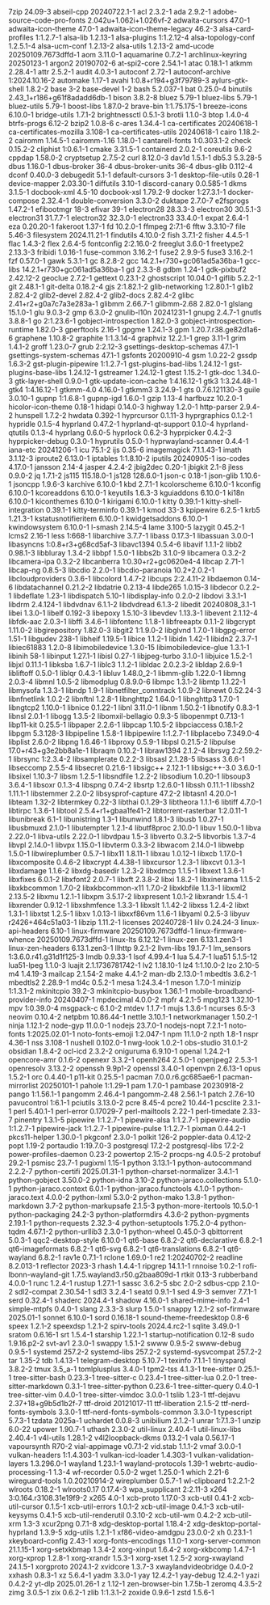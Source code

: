 7zip 24.09-3
abseil-cpp 20240722.1-1
acl 2.3.2-1
ada 2.9.2-1
adobe-source-code-pro-fonts 2.042u+1.062i+1.026vf-2
adwaita-cursors 47.0-1
adwaita-icon-theme 47.0-1
adwaita-icon-theme-legacy 46.2-3
alsa-card-profiles 1:1.2.7-1
alsa-lib 1.2.13-1
alsa-plugins 1:1.2.12-4
alsa-topology-conf 1.2.5.1-4
alsa-ucm-conf 1.2.13-2
alsa-utils 1.2.13-2
amd-ucode 20250109.7673dffd-1
aom 3.11.0-1
aquamarine 0.7.2-1
archlinux-keyring 20250123-1
argon2 20190702-6
at-spi2-core 2.54.1-1
atac 0.18.1-1
atkmm 2.28.4-1
attr 2.5.2-1
audit 4.0.3-1
autoconf 2.72-1
autoconf-archive 1:2024.10.16-2
automake 1.17-1
avahi 1:0.8+r194+g3f79789-3
aylurs-gtk-shell 1.8.2-2
base 3-2
base-devel 1-2
bash 5.2.037-1
bat 0.25.0-4
binutils 2.43_1+r186+g61f8adadd6db-1
bison 3.8.2-8
bluez 5.79-1
bluez-libs 5.79-1
bluez-utils 5.79-1
boost-libs 1.87.0-2
brave-bin 1:1.75.175-1
breeze-icons 6.10.0-1
bridge-utils 1.7.1-2
brightnessctl 0.5.1-3
brotli 1.1.0-3
btop 1.4.0-4
btrfs-progs 6.12-2
bzip2 1.0.8-6
c-ares 1.34.4-1
ca-certificates 20240618-1
ca-certificates-mozilla 3.108-1
ca-certificates-utils 20240618-1
cairo 1.18.2-2
cairomm 1.14.5-1
cairomm-1.16 1.18.0-1
cantarell-fonts 1:0.303.1-2
check 0.15.2-2
cliphist 1:0.6.1-1
cmake 3.31.5-1
containerd 2.0.2-1
coreutils 9.6-2
cppdap 1.58.0-2
cryptsetup 2.7.5-2
curl 8.12.0-3
dav1d 1.5.1-1
db5.3 5.3.28-5
dbus 1.16.0-1
dbus-broker 36-4
dbus-broker-units 36-4
dbus-glib 0.112-4
dconf 0.40.0-3
debugedit 5.1-1
default-cursors 3-1
desktop-file-utils 0.28-1
device-mapper 2.03.30-1
diffutils 3.10-1
discord-canary 0.0.585-1
dkms 3.1.5-1
docbook-xml 4.5-10
docbook-xsl 1.79.2-9
docker 1:27.3.1-1
docker-compose 2.32.4-1
double-conversion 3.3.0-2
duktape 2.7.0-7
e2fsprogs 1.47.2-1
efibootmgr 18-3
efivar 39-1
electron28 28.3.3-3
electron30 30.5.1-3
electron31 31.7.7-1
electron32 32.3.0-1
electron33 33.4.0-1
expat 2.6.4-1
eza 0.20.20-1
fakeroot 1.37-1
fd 10.2.0-1
ffmpeg 2:7.1-6
fftw 3.3.10-7
file 5.46-3
filesystem 2024.11.21-1
findutils 4.10.0-2
fish 3.7.1-2
fisher 4.4.5-1
flac 1.4.3-2
flex 2.6.4-5
fontconfig 2:2.16.0-2
freeglut 3.6.0-1
freetype2 2.13.3-3
fribidi 1.0.16-1
fuse-common 3.16.2-1
fuse2 2.9.9-5
fuse3 3.16.2-1
fzf 0.57.0-1
gawk 5.3.1-1
gc 8.2.8-2
gcc 14.2.1+r730+gc061ad5a36ba-1
gcc-libs 14.2.1+r730+gc061ad5a36ba-1
gd 2.3.3-8
gdbm 1.24-1
gdk-pixbuf2 2.42.12-2
geoclue 2.7.2-1
gettext 0.23.1-2
ghostscript 10.04.0-1
giflib 5.2.2-1
git 2.48.1-1
git-delta 0.18.2-4
gjs 2:1.82.1-2
glib-networking 1:2.80.1-1
glib2 2.82.4-2
glib2-devel 2.82.4-2
glib2-docs 2.82.4-2
glibc 2.41+r2+g0a7c7a3e283a-1
glibmm 2.66.7-1
glibmm-2.68 2.82.0-1
glslang 15.1.0-1
glu 9.0.3-2
gmp 6.3.0-2
gnulib-l10n 20241231-1
gnupg 2.4.7-1
gnutls 3.8.8-1
go 2:1.23.6-1
gobject-introspection 1.82.0-3
gobject-introspection-runtime 1.82.0-3
gperftools 2.16-1
gpgme 1.24.1-3
gpm 1.20.7.r38.ge82d1a6-6
graphene 1.10.8-2
graphite 1:1.3.14-4
graphviz 12.2.1-1
grep 3.11-1
grim 1.4.1-2
groff 1.23.0-7
grub 2:2.12-3
gsettings-desktop-schemas 47.1-1
gsettings-system-schemas 47.1-1
gsfonts 20200910-4
gsm 1.0.22-2
gssdp 1.6.3-2
gst-plugin-pipewire 1:1.2.7-1
gst-plugins-bad-libs 1.24.12-1
gst-plugins-base-libs 1.24.12-1
gstreamer 1.24.12-1
gtest 1.15.2-1
gtk-doc 1.34.0-3
gtk-layer-shell 0.9.0-1
gtk-update-icon-cache 1:4.16.12-1
gtk3 1:3.24.48-1
gtk4 1:4.16.12-1
gtkmm-4.0 4.16.0-1
gtkmm3 3.24.9-1
gts 0.7.6.121130-3
guile 3.0.10-1
gupnp 1:1.6.8-1
gupnp-igd 1.6.0-1
gzip 1.13-4
harfbuzz 10.2.0-1
hicolor-icon-theme 0.18-1
hidapi 0.14.0-3
highway 1.2.0-1
http-parser 2.9.4-2
hunspell 1.7.2-2
hwdata 0.392-1
hyprcursor 0.1.11-3
hyprgraphics 0.1.2-1
hypridle 0.1.5-4
hyprland 0.47.2-1
hyprland-qt-support 0.1.0-4
hyprland-qtutils 0.1.3-4
hyprlang 0.6.0-5
hyprlock 0.6.2-3
hyprpicker 0.4.2-3
hyprpicker-debug 0.3.0-1
hyprutils 0.5.0-1
hyprwayland-scanner 0.4.4-1
iana-etc 20241206-1
icu 75.1-2
ijs 0.35-6
imagemagick 7.1.1.43-1
imath 3.1.12-3
iproute2 6.13.0-1
iptables 1:1.8.10-2
iputils 20240905-1
iso-codes 4.17.0-1
jansson 2.14-4
jasper 4.2.4-2
jbig2dec 0.20-1
jbigkit 2.1-8
jless 0.9.0-2
jq 1.7.1-2
js115 115.18.0-1
js128 128.6.0-1
json-c 0.18-1
json-glib 1.10.6-1
jsoncpp 1.9.6-3
karchive 6.10.0-1
kbd 2.7.1-1
kcolorscheme 6.10.0-1
kconfig 6.10.0-1
kcoreaddons 6.10.0-1
keyutils 1.6.3-3
kguiaddons 6.10.0-1
ki18n 6.10.0-1
kiconthemes 6.10.0-1
kirigami 6.10.0-1
kitty 0.39.1-1
kitty-shell-integration 0.39.1-1
kitty-terminfo 0.39.1-1
kmod 33-3
kpipewire 6.2.5-1
krb5 1.21.3-1
kstatusnotifieritem 6.10.0-1
kwidgetsaddons 6.10.0-1
kwindowsystem 6.10.0-1
l-smash 2.14.5-4
lame 3.100-5
lazygit 0.45.2-1
lcms2 2.16-1
less 1:668-1
libarchive 3.7.7-1
libass 0.17.3-1
libassuan 3.0.0-1
libasyncns 1:0.8+r3+g68cd5af-3
libavc1394 0.5.4-6
libavif 1.1.1-2
libb2 0.98.1-3
libbluray 1.3.4-2
libbpf 1.5.0-1
libbs2b 3.1.0-9
libcamera 0.3.2-2
libcamera-ipa 0.3.2-2
libcanberra 1:0.30+r2+gc0620e4-4
libcap 2.71-1
libcap-ng 0.8.5-3
libcdio 2.2.0-1
libcdio-paranoia 10.2+2.0.2-1
libcloudproviders 0.3.6-1
libcolord 1.4.7-2
libcups 2:2.4.11-2
libdaemon 0.14-6
libdatachannel 0.21.2-2
libdatrie 0.2.13-4
libde265 1.0.15-3
libdecor 0.2.2-1
libdeflate 1.23-1
libdispatch 5.10-1
libdisplay-info 0.2.0-2
libdovi 3.3.1-1
libdrm 2.4.124-1
libdvdnav 6.1.1-2
libdvdread 6.1.3-2
libedit 20240808_3.1-1
libei 1.3.0-1
libelf 0.192-3
libepoxy 1.5.10-3
libevdev 1.13.3-1
libevent 2.1.12-4
libfdk-aac 2.0.3-1
libffi 3.4.6-1
libfontenc 1.1.8-1
libfreeaptx 0.1.1-2
libgcrypt 1.11.0-2
libgirepository 1.82.0-3
libgit2 1:1.9.0-2
libglvnd 1.7.0-1
libgpg-error 1.51-1
libgudev 238-1
libheif 1.19.5-1
libice 1.1.2-1
libidn 1.42-1
libidn2 2.3.7-1
libiec61883 1.2.0-8
libimobiledevice 1.3.0-15
libimobiledevice-glue 1.3.1-1
libinih 58-1
libinput 1.27.1-1
libisl 0.27-1
libjpeg-turbo 3.1.0-1
libjuice 1.5.2-1
libjxl 0.11.1-1
libksba 1.6.7-1
liblc3 1.1.2-1
libldac 2.0.2.3-2
libldap 2.6.9-1
libliftoff 0.5.0-1
liblqr 0.4.3-1
libluv 1.48.0_2-1
libmm-glib 1.22.0-1
libmng 2.0.3-4
libmnl 1.0.5-2
libmodplug 0.8.9.0-6
libmpc 1.3.1-2
libmtp 1.1.22-1
libmysofa 1.3.3-1
libndp 1.9-1
libnetfilter_conntrack 1.0.9-2
libnewt 0.52.24-3
libnfnetlink 1.0.2-2
libnftnl 1.2.8-1
libnghttp2 1.64.0-1
libnghttp3 1.7.0-1
libngtcp2 1.10.0-1
libnice 0.1.22-1
libnl 3.11.0-1
libnm 1.50.2-1
libnotify 0.8.3-1
libnsl 2.0.1-1
libogg 1.3.5-2
libomxil-bellagio 0.9.3-5
libopenmpt 0.7.13-1
libp11-kit 0.25.5-1
libpaper 2.2.6-1
libpcap 1.10.5-2
libpciaccess 0.18.1-2
libpgm 5.3.128-3
libpipeline 1.5.8-1
libpipewire 1:1.2.7-1
libplacebo 7.349.0-4
libplist 2.6.0-2
libpng 1.6.46-1
libproxy 0.5.9-1
libpsl 0.21.5-2
libpulse 17.0+r43+g3e2bb8a1e-1
libraqm 0.10.2-1
libraw1394 2.1.2-4
librsvg 2:2.59.2-1
librsync 1:2.3.4-2
libsamplerate 0.2.2-3
libsasl 2.1.28-5
libsass 3.6.6-1
libseccomp 2.5.5-4
libsecret 0.21.6-1
libsigc++ 2.12.1-1
libsigc++-3.0 3.6.0-1
libsixel 1.10.3-7
libsm 1.2.5-1
libsndfile 1.2.2-2
libsodium 1.0.20-1
libsoup3 3.6.4-1
libsoxr 0.1.3-4
libspng 0.7.4-2
libsrtp 1:2.6.0-1
libssh 0.11.1-1
libssh2 1.11.1-1
libstemmer 2.2.0-2
libsysprof-capture 47.2-2
libtasn1 4.20.0-1
libteam 1.32-2
libtermkey 0.22-3
libthai 0.1.29-3
libtheora 1.1.1-6
libtiff 4.7.0-1
libtirpc 1.3.6-1
libtool 2.5.4+r1+gbaa1fe41-2
libtorrent-rasterbar 1:2.0.11-1
libunibreak 6.1-1
libunistring 1.3-1
libunwind 1.8.1-3
libusb 1.0.27-1
libusbmuxd 2.1.0-1
libutempter 1.2.1-4
libutf8proc 2.10.0-1
libuv 1.50.0-1
libva 2.22.0-1
libva-utils 2.22.0-1
libvdpau 1.5-3
libverto 0.3.2-5
libvorbis 1.3.7-4
libvpl 2.14.0-1
libvpx 1.15.0-1
libvterm 0.3.3-2
libwacom 2.14.0-1
libwebp 1.5.0-1
libwireplumber 0.5.7-1
libx11 1.8.11-1
libxau 1.0.12-1
libxcb 1.17.0-1
libxcomposite 0.4.6-2
libxcrypt 4.4.38-1
libxcursor 1.2.3-1
libxcvt 0.1.3-1
libxdamage 1.1.6-2
libxdg-basedir 1.2.3-2
libxdmcp 1.1.5-1
libxext 1.3.6-1
libxfixes 6.0.1-2
libxfont2 2.0.7-1
libxft 2.3.8-2
libxi 1.8.2-1
libxinerama 1.1.5-2
libxkbcommon 1.7.0-2
libxkbcommon-x11 1.7.0-2
libxkbfile 1.1.3-1
libxml2 2.13.5-2
libxmu 1.2.1-1
libxpm 3.5.17-2
libxpresent 1.0.1-2
libxrandr 1.5.4-1
libxrender 0.9.12-1
libxshmfence 1.3.3-1
libxslt 1.1.42-2
libxss 1.2.4-2
libxt 1.3.1-1
libxtst 1.2.5-1
libxv 1.0.13-1
libxxf86vm 1.1.6-1
libyaml 0.2.5-3
libyuv r2426+464c51a03-1
libzip 1.11.2-1
licenses 20240728-1
lilv 0.24.24-3
linux-api-headers 6.10-1
linux-firmware 20250109.7673dffd-1
linux-firmware-whence 20250109.7673dffd-1
linux-lts 6.12.12-1
linux-zen 6.13.1.zen3-1
linux-zen-headers 6.13.1.zen3-1
llhttp 9.2.1-2
llvm-libs 19.1.7-1
lm_sensors 1:3.6.0.r41.g31d1f125-3
lmdb 0.9.33-1
lsof 4.99.4-1
lua 5.4.7-1
lua51 5.1.5-12
lua51-lpeg 1.1.0-3
luajit 2.1.1736781742-1
lv2 1.18.10-1
lz4 1:1.10.0-2
lzo 2.10-5
m4 1.4.19-3
mailcap 2.1.54-2
make 4.4.1-2
man-db 2.13.0-1
mbedtls 3.6.2-1
mbedtls2 2.28.9-1
md4c 0.5.2-1
mesa 1:24.3.4-1
meson 1.7.0-1
minizip 1:1.3.1-2
mkinitcpio 39.2-3
mkinitcpio-busybox 1.36.1-1
mobile-broadband-provider-info 20240407-1
mpdecimal 4.0.0-2
mpfr 4.2.1-5
mpg123 1.32.10-1
mpv 1:0.39.0-4
msgpack-c 6.1.0-2
mtdev 1.1.7-1
mujs 1.3.6-1
ncurses 6.5-3
neovim 0.10.4-2
netpbm 10.86.44-1
nettle 3.10.1-1
networkmanager 1.50.2-1
ninja 1.12.1-2
node-gyp 11.0.0-1
nodejs 23.7.0-1
nodejs-nopt 7.2.1-1
noto-fonts 1:2025.02.01-1
noto-fonts-emoji 1:2.047-1
npm 11.1.0-2
npth 1.8-1
nspr 4.36-1
nss 3.108-1
nushell 0.102.0-1
nwg-look 1.0.2-1
obs-studio 31.0.1-2
obsidian 1.8.4-2
ocl-icd 2.3.2-2
oniguruma 6.9.10-1
openal 1.24.2-1
opencore-amr 0.1.6-2
openexr 3.3.2-1
openh264 2.5.0-1
openjpeg2 2.5.3-1
openresolv 3.13.2-2
openssh 9.9p1-2
openssl 3.4.0-1
openvpn 2.6.13-1
opus 1.5.2-1
orc 0.4.40-1
p11-kit 0.25.5-1
pacman 7.0.0.r6.gc685ae6-1
pacman-mirrorlist 20250101-1
pahole 1:1.29-1
pam 1.7.0-1
pambase 20230918-2
pango 1:1.56.1-1
pangomm 2.46.4-1
pangomm-2.48 2.56.1-1
patch 2.7.6-10
pavucontrol 1:6.1-1
pciutils 3.13.0-2
pcre 8.45-4
pcre2 10.44-1
pcsclite 2.3.1-1
perl 5.40.1-1
perl-error 0.17029-7
perl-mailtools 2.22-1
perl-timedate 2.33-7
pinentry 1.3.1-5
pipewire 1:1.2.7-1
pipewire-alsa 1:1.2.7-1
pipewire-audio 1:1.2.7-1
pipewire-jack 1:1.2.7-1
pipewire-pulse 1:1.2.7-1
pixman 0.44.2-1
pkcs11-helper 1.30.0-1
pkgconf 2.3.0-1
polkit 126-2
poppler-data 0.4.12-2
popt 1.19-2
portaudio 1:19.7.0-3
postgresql 17.2-2
postgresql-libs 17.2-2
power-profiles-daemon 0.23-2
powertop 2.15-2
procps-ng 4.0.5-2
protobuf 29.2-1
psmisc 23.7-1
pugixml 1.15-1
python 3.13.1-1
python-autocommand 2.2.2-7
python-certifi 2025.01.31-1
python-charset-normalizer 3.4.1-1
python-gobject 3.50.0-2
python-idna 3.10-2
python-jaraco.collections 5.1.0-1
python-jaraco.context 6.0.1-1
python-jaraco.functools 4.1.0-1
python-jaraco.text 4.0.0-2
python-lxml 5.3.0-2
python-mako 1.3.8-1
python-markdown 3.7-2
python-markupsafe 2.1.5-3
python-more-itertools 10.5.0-1
python-packaging 24.2-3
python-platformdirs 4.3.6-2
python-pygments 2.19.1-1
python-requests 2.32.3-4
python-setuptools 1:75.2.0-4
python-tqdm 4.67.1-2
python-urllib3 2.3.0-1
python-wheel 0.45.0-3
qbittorrent 5.0.3-1
qqc2-desktop-style 6.10.0-1
qt6-base 6.8.2-2
qt6-declarative 6.8.2-1
qt6-imageformats 6.8.2-1
qt6-svg 6.8.2-1
qt6-translations 6.8.2-1
qt6-wayland 6.8.2-1
rav1e 0.7.1-1
rclone 1.69.0-1
re2 1:20240702-2
readline 8.2.013-1
reflector 2023-3
rhash 1.4.4-1
ripgrep 14.1.1-1
rnnoise 1:0.2-1
rofi-lbonn-wayland-git 1.7.5.wayland3.r50.g2baa809d-1
rtkit 0.13-3
rubberband 4.0.0-1
runc 1.2.4-1
rustup 1.27.1-1
sassc 3.6.2-5
sbc 2.0-2
sdbus-cpp 2.1.0-2
sdl2-compat 2.30.54-1
sdl3 3.2.4-1
seatd 0.9.1-1
sed 4.9-3
semver 7.7.1-1
serd 0.32.4-1
shaderc 2024.4-1
shadow 4.16.0-1
shared-mime-info 2.4-1
simple-mtpfs 0.4.0-1
slang 2.3.3-3
slurp 1.5.0-1
snappy 1.2.1-2
sof-firmware 2025.01-1
sonnet 6.10.0-1
sord 0.16.18-1
sound-theme-freedesktop 0.8-6
speex 1.2.1-2
speexdsp 1.2.1-2
spirv-tools 2024.4.rc2-1
sqlite 3.49.0-1
sratom 0.6.16-1
srt 1.5.4-1
starship 1.22.1-1
startup-notification 0.12-8
sudo 1.9.16.p2-2
svt-av1 2.3.0-1
swappy 1.5.1-2
swww 0.9.5-2
swww-debug 0.9.5-1
systemd 257.2-2
systemd-libs 257.2-2
systemd-sysvcompat 257.2-2
tar 1.35-2
tdb 1.4.13-1
telegram-desktop 5.10.7-1
texinfo 7.1.1-1
tinysparql 3.8.2-2
tmux 3.5_a-1
tomlplusplus 3.4.0-1
tpm2-tss 4.1.3-1
tree-sitter 0.25.1-1
tree-sitter-bash 0.23.3-1
tree-sitter-c 0.23.4-1
tree-sitter-lua 0.2.0-1
tree-sitter-markdown 0.3.1-1
tree-sitter-python 0.23.6-1
tree-sitter-query 0.4.0-1
tree-sitter-vim 0.4.0-1
tree-sitter-vimdoc 3.0.0-1
tslib 1.23-1
ttf-dejavu 2.37+18+g9b5d1b2f-7
ttf-droid 20121017-11
ttf-liberation 2.1.5-2
ttf-nerd-fonts-symbols 3.3.0-1
ttf-nerd-fonts-symbols-common 3.3.0-1
typescript 5.7.3-1
tzdata 2025a-1
uchardet 0.0.8-3
unibilium 2.1.2-1
unrar 1:7.1.3-1
unzip 6.0-22
upower 1.90.7-1
uthash 2.3.0-2
util-linux 2.40.4-1
util-linux-libs 2.40.4-1
v4l-utils 1.28.1-2
v4l2loopback-dkms 0.13.2-1
vala 0.56.17-1
vapoursynth R70-2
vial-appimage v0.7.1-2
vid.stab 1.1.1-2
vmaf 3.0.0-1
vulkan-headers 1:1.4.303-1
vulkan-icd-loader 1.4.303-1
vulkan-validation-layers 1.3.296.0-1
wayland 1.23.1-1
wayland-protocols 1.39-1
webrtc-audio-processing-1 1.3-4
wf-recorder 0.5.0-2
wget 1.25.0-1
which 2.21-6
wireguard-tools 1.0.20210914-2
wireplumber 0.5.7-1
wl-clipboard 1:2.2.1-2
wlroots 0.18.2-1
wlroots0.17 0.17.4-3
wpa_supplicant 2:2.11-3
x264 3:0.164.r3108.31e19f9-2
x265 4.0-1
xcb-proto 1.17.0-3
xcb-util 0.4.1-2
xcb-util-cursor 0.1.5-1
xcb-util-errors 1.0.1-2
xcb-util-image 0.4.1-3
xcb-util-keysyms 0.4.1-5
xcb-util-renderutil 0.3.10-2
xcb-util-wm 0.4.2-2
xcb-util-xrm 1.3-3
xcur2png 0.7.1-8
xdg-desktop-portal 1.18.4-2
xdg-desktop-portal-hyprland 1.3.9-5
xdg-utils 1.2.1-1
xf86-video-amdgpu 23.0.0-2
xh 0.23.1-1
xkeyboard-config 2.43-1
xorg-fonts-encodings 1.1.0-1
xorg-server-common 21.1.15-1
xorg-setxkbmap 1.3.4-2
xorg-xinput 1.6.4-2
xorg-xkbcomp 1.4.7-1
xorg-xprop 1.2.8-1
xorg-xrandr 1.5.3-1
xorg-xset 1.2.5-2
xorg-xwayland 24.1.5-1
xorgproto 2024.1-2
xvidcore 1.3.7-3
xwaylandvideobridge 0.4.0-2
xxhash 0.8.3-1
xz 5.6.4-1
yadm 3.3.0-1
yay 12.4.2-1
yay-debug 12.4.2-1
yazi 0.4.2-2
yt-dlp 2025.01.26-1
z 1.12-1
zen-browser-bin 1.7.5b-1
zeromq 4.3.5-2
zimg 3.0.5-1
zix 0.6.2-1
zlib 1:1.3.1-2
zoxide 0.9.6-1
zstd 1.5.6-1
